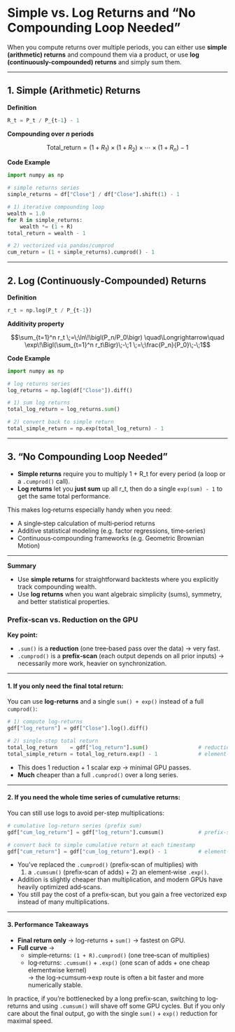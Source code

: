 # Simple vs. Log Returns and “No Compounding Loop Needed”

When you compute returns over multiple periods, you can either use **simple (arithmetic) returns** and compound them via a product, or use **log (continuously-compounded) returns** and simply sum them.

---

## 1. Simple (Arithmetic) Returns

**Definition**  
```python
R_t = P_t / P_{t-1} - 1
```

**Compounding over _n_ periods**  
```math
\text{Total\_return} = (1 + R_1)\;\times\;(1 + R_2)\;\times\;\cdots\;\times\;(1 + R_n)\;-\;1
```

**Code Example**  
```python
import numpy as np

# simple returns series
simple_returns = df["Close"] / df["Close"].shift(1) - 1

# 1) iterative compounding loop
wealth = 1.0
for R in simple_returns:
    wealth *= (1 + R)
total_return = wealth - 1

# 2) vectorized via pandas/cumprod
cum_return = (1 + simple_returns).cumprod() - 1
```

---

## 2. Log (Continuously‐Compounded) Returns

**Definition**  
```python
r_t = np.log(P_t / P_{t-1})
```

**Additivity property**  
```math
\sum_{t=1}^n r_t 
\;=\;\ln\!\bigl(P_n/P_0\bigr)
\quad\Longrightarrow\quad
\exp\!\Bigl(\sum_{t=1}^n r_t\Bigr)\;-\;1
\;=\;\frac{P_n}{P_0}\;-\;1
```

**Code Example**  
```python
import numpy as np

# log returns series
log_returns = np.log(df["Close"]).diff()

# 1) sum log returns
total_log_return = log_returns.sum()

# 2) convert back to simple return
total_simple_return = np.exp(total_log_return) - 1
```

---

## 3. “No Compounding Loop Needed”

- **Simple returns** require you to multiply 1 + R_t for every period (a loop or a `.cumprod()` call).  
- **Log returns** let you **just sum** up all r_t, then do a single `exp(sum) - 1` to get the same total performance.

This makes log‐returns especially handy when you need:
- A single‐step calculation of multi‐period returns  
- Additive statistical modeling (e.g. factor regressions, time‐series)  
- Continuous‐compounding frameworks (e.g. Geometric Brownian Motion)

---

**Summary**  
- Use **simple returns** for straightforward backtests where you explicitly track compounding wealth.  
- Use **log returns** when you want algebraic simplicity (sums), symmetry, and better statistical properties.





### Prefix‐scan vs. Reduction on the GPU

**Key point:**  
- `.sum()` is a **reduction** (one tree‐based pass over the data) → very fast.  
- `.cumprod()` is a **prefix‐scan** (each output depends on all prior inputs) → necessarily more work, heavier on synchronization.

---

#### 1. If you only need the **final** total return:

You can use **log-returns** and a single `sum() + exp()` instead of a full `cumprod()`:

```python
# 1) compute log‐returns
gdf["log_return"] = gdf["Close"].log().diff()

# 2) single‐step total return
total_log_return    = gdf["log_return"].sum()                # reduction
total_simple_return = total_log_return.exp() - 1             # element‐wise exp on a scalar
```

- This does 1 reduction + 1 scalar exp → minimal GPU passes.  
- **Much** cheaper than a full `.cumprod()` over a long series.  

---

#### 2. If you need the **whole time series** of cumulative returns:

You can still use logs to avoid per-step multiplications:

```python
# cumulative log‐return series (prefix sum)
gdf["cum_log_return"] = gdf["log_return"].cumsum()           # prefix‐scan of adds

# convert back to simple cumulative return at each timestamp
gdf["cum_return"] = gdf["cum_log_return"].exp() - 1          # element‐wise exp
```

- You’ve replaced the `.cumprod()` (prefix‐scan of multiplies) with  
  1) a `.cumsum()` (prefix‐scan of adds) +  2) an element‐wise `.exp()`.  
- Addition is slightly cheaper than multiplication, and modern GPUs have heavily optimized add‐scans.  
- You still pay the cost of a prefix‐scan, but you gain a free vectorized exp instead of many multiplications.

---

#### 3. Performance Takeaways

- **Final return only** → log-returns + `sum()` → fastest on GPU.  
- **Full curve** → 
  - simple‐returns: `(1 + R).cumprod()` (one tree‐scan of multiplies)  
  - log‐returns: `.cumsum()` + `.exp()` (one scan of adds + one cheap elementwise kernel)  
  → the log→cumsum→exp route is often a bit faster and more numerically stable.

In practice, if you’re bottlenecked by a long prefix‐scan, switching to log‐returns and using `.cumsum()` will shave off some GPU cycles. But if you only care about the final output, go with the single `sum()` + `exp()` reduction for maximal speed.


